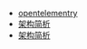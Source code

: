- [opentelementry](https://opentelemetry.io/docs/instrumentation/python/getting-started/)
- [架构简析](https://izsk.me/2021/10/27/OpenTelemetry-Introduct/)
- [架构简析](https://jimmysong.io/opentelemetry-obervability/architectural-overview.html)